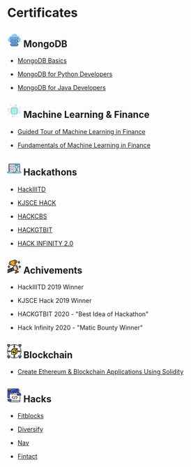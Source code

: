 # Certificates

## ![Cloud DataBase](https://github.com/Parizval/Certificates/blob/master/img/cloud-server.png) MongoDB
    
   - [MongoDB Basics](https://github.com/Parizval/Certificates/blob/master/src/M001%20-%20Course%20Completion%20Confirmation.pdf)
   
   - [MongoDB for Python Developers](https://github.com/Parizval/Certificates/blob/master/src/M220P%20-%20Course%20Completion%20Confirmation.pdf)
   
   - [MongoDB for Java Developers](https://github.com/Parizval/Certificates/blob/master/src/M220J%20-%20Course%20Completion%20Confirmation.pdf)
   
## ![Machine Learning](https://github.com/Parizval/Certificates/blob/master/img/chip.png) Machine Learning & Finance

   - [Guided Tour of Machine Learning in Finance](https://github.com/Parizval/Certificates/blob/master/src/GuidedTourofMachineLearning.pdf)
   
   - [Fundamentals of Machine Learning in Finance](https://github.com/Parizval/Certificates/blob/master/src/FundamentalsofMachineLearninginFinance.pdf)
   
## ![Hackathons](https://github.com/Parizval/Certificates/blob/master/img/hackathon.png) Hackathons

 - [HackIIITD](https://github.com/Parizval/Certificates/blob/master/src/Anmol%20Goyal.pdf)
 
 - [KJSCE HACK]()

 - [HACKCBS]()
 
 - [HACKGTBIT](https://www.youtube.com/watch?v=Fk12ELJ9Bww)
 
 - [HACK INFINITY 2.0](https://github.com/Parizval/Certificates/blob/master/src/HI_1-20.pdf)


## ![](https://github.com/Parizval/Certificates/blob/master/img/win.png) Achivements

   - HackIIITD 2019 Winner
   
   - KJSCE Hack 2019 Winner
   
   - HACKGTBIT 2020 - "Best Idea of Hackathon"

   - Hack Infinity 2020 - "Matic Bounty Winner"
   
## ![Dapps](https://github.com/Parizval/Certificates/blob/master/img/network.png) Blockchain

 - [Create Ethereum & Blockchain Applications Using Solidity](https://github.com/Parizval/Certificates/blob/master/src/UC-QWDPZTIQ.pdf)

## ![](https://github.com/Parizval/Certificates/blob/master/img/code.png) Hacks

 - [Fitblocks](https://devfolio.co/submissions/fitblocks)
 
 - [Diversify](https://devfolio.co/submissions/diversify)
 
 - [Nav](https://devfolio.co/submissions/nav-3)
 
 - [Fintact](https://devfolio.co/submissions/ethereum-track-fintact)
 